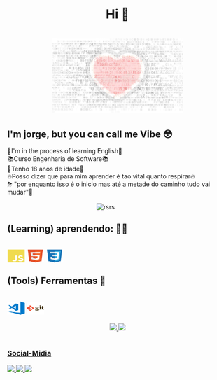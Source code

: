 <body>
  <h1 align="center">Hi 👋</h1>
  <h1 align="center">
    <img alt="GoStack" src="img/cp.jpg" width="300px" />
  </h1>
  <h2>I'm jorge, but you can call me Vibe 😳</h2>
  <div class="Introduçao">
    📝I'm in the process of learning English📝
    </br>
    📚Curso Engenharia de Software📚
    </br>
    💫Tenho 18 anos de idade💫
    </br>
    🔥Posso dizer que para mim aprender é tao vital quanto respirar🔥
    </br>
    ⛈ "por enquanto isso é o inicio mas até a metade do caminho tudo vai mudar"🌈 
  </div> </br>
  <img align="right" width="300"
    src="https://media2.giphy.com/media/u1WhXLjwgcXpHJBMRM/giphy.gif?cid=ecf05e47picsxxs5u5e5n3laa2gxkv5zx2vwh0l60imhok91&rid=giphy.gif&ct=g"
    alt="rsrs">  </br>
  <h2>(Learning) aprendendo: 👨‍💻</h2>
  <div style="display: inline_block"><br>
    <img align="center" alt="Rafa-Js" height="30" width="40"
      src="https://raw.githubusercontent.com/devicons/devicon/master/icons/javascript/javascript-plain.svg">
    <img align="center" alt="Rafa-HTML" height="30" width="40"
      src="https://raw.githubusercontent.com/devicons/devicon/master/icons/html5/html5-original.svg">
    <img align="center" alt="Rafa-CSS" height="30" width="40"
      src="https://raw.githubusercontent.com/devicons/devicon/master/icons/css3/css3-original.svg">
  </div>
  <h2>(Tools) Ferramentas 🧠 </h2>
  <div style="display: inline_block"><br>
    <img height="30" width="40" src="img/visual-studio-code.png" alt="visual-studio-code">
    <img height="30" width="40" src="img/git.png" alt="git">
  </div> </br>
  <div align="center">
    <a href="https://github.com/VibeAstral">
      <img height="180em"
        src="https://github-readme-stats.vercel.app/api?username=Vibe-Astral&show_icons=true&theme=dracula&include_all_commits=true&count_private=true" />
      <img height="180em"
        src="https://github-readme-stats.vercel.app/api/top-langs/?username=Vibe-Astral&layout=compact&langs_count=7&theme=dracula" />
  </div>
  </br>
  <h3>Social-Midia</h3>
  <div>
    <a href="https://discord.gg/HWKg4DVTfz" target="_blank">
      <img src="https://img.shields.io/badge/Discord-7289DA?style=for-the-badge&logo=discord&logoColor=white"
        target="_blank">
    </a>
    <a href="mailto: jorgeantonio.acll@gmail.com">
      <img src="https://img.shields.io/badge/-Gmail-%23333?style=for-the-badge&logo=gmail&logoColor=white"
        target="_blank">
    </a>
    <a href="https://www.linkedin.com/in/jorge-antonio-ens-vb/" target="_blank">
      <img src="https://img.shields.io/badge/-LinkedIn-%230077B5?style=for-the-badge&logo=linkedin&logoColor=white"
        target="_blank">
    </a>
  </div>
</body>
